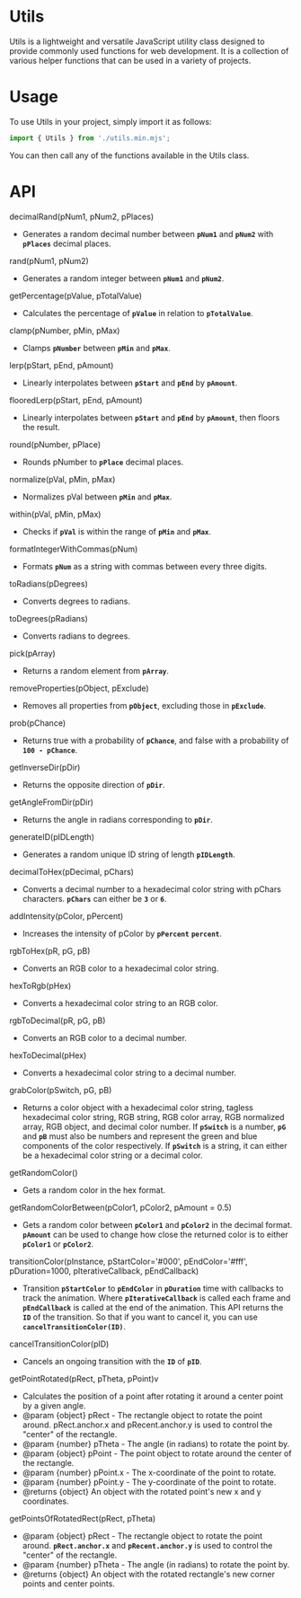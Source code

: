 # Utils

Utils is a lightweight and versatile JavaScript utility class designed to provide commonly used functions for web development. It is a collection of various helper functions that can be used in a variety of projects.

# Usage
To use Utils in your project, simply import it as follows:

```js
import { Utils } from './utils.min.mjs';
```

You can then call any of the functions available in the Utils class.

# API
decimalRand(pNum1, pNum2, pPlaces)
- Generates a random decimal number between **`pNum1`** and **`pNum2`** with **`pPlaces`** decimal places.

rand(pNum1, pNum2)
- Generates a random integer between **`pNum1`** and **`pNum2`**.

getPercentage(pValue, pTotalValue)
- Calculates the percentage of **`pValue`** in relation to **`pTotalValue`**.

clamp(pNumber, pMin, pMax)
- Clamps **`pNumber`** between **`pMin`** and **`pMax`**.

lerp(pStart, pEnd, pAmount)
- Linearly interpolates between **`pStart`** and **`pEnd`** by **`pAmount`**.

flooredLerp(pStart, pEnd, pAmount)
- Linearly interpolates between **`pStart`** and **`pEnd`** by **`pAmount`**, then floors the result.

round(pNumber, pPlace)
- Rounds pNumber to **`pPlace`** decimal places.

normalize(pVal, pMin, pMax)
- Normalizes pVal between **`pMin`** and **`pMax`**.

within(pVal, pMin, pMax)
- Checks if **`pVal`** is within the range of **`pMin`** and **`pMax`**.

formatIntegerWithCommas(pNum)
- Formats **`pNum`** as a string with commas between every three digits.

toRadians(pDegrees)
- Converts degrees to radians.

toDegrees(pRadians)
- Converts radians to degrees.

pick(pArray)
- Returns a random element from **`pArray`**.

removeProperties(pObject, pExclude)
- Removes all properties from **`pObject`**, excluding those in **`pExclude`**.

prob(pChance)
- Returns true with a probability of **`pChance`**, and false with a probability of **`100 - pChance`**.

getInverseDir(pDir)
- Returns the opposite direction of **`pDir`**.

getAngleFromDir(pDir)
- Returns the angle in radians corresponding to **`pDir`**.

generateID(pIDLength)
- Generates a random unique ID string of length **`pIDLength`**.

decimalToHex(pDecimal, pChars)
- Converts a decimal number to a hexadecimal color string with pChars characters. **`pChars`** can either be **`3`** or **`6`**.

addIntensity(pColor, pPercent)
- Increases the intensity of pColor by **`pPercent`** **`percent`**.

rgbToHex(pR, pG, pB)
- Converts an RGB color to a hexadecimal color string.

hexToRgb(pHex)
- Converts a hexadecimal color string to an RGB color.

rgbToDecimal(pR, pG, pB)
- Converts an RGB color to a decimal number.

hexToDecimal(pHex)
- Converts a hexadecimal color string to a decimal number.

grabColor(pSwitch, pG, pB)
- Returns a color object with a hexadecimal color string, tagless hexadecimal color string, RGB string, RGB color array, RGB normalized array, RGB object, and decimal color number. If **`pSwitch`** is a number, **`pG`** and **`pB`** must also be numbers and represent the green and blue components of the color respectively. If **`pSwitch`** is a string, it can either be a hexadecimal color string or a decimal color.

getRandomColor()
- Gets a random color in the hex format.

getRandomColorBetween(pColor1, pColor2, pAmount = 0.5)
- Gets a random color between **`pColor1`** and **`pColor2`** in the decimal format. **`pAmount`** can be used to change how close the returned color is to either **`pColor1`** or **`pColor2`**.

transitionColor(pInstance, pStartColor='#000', pEndColor='#fff', pDuration=1000, pIterativeCallback, pEndCallback)
- Transition **`pStartColor`** to **`pEndColor`** in **`pDuration`** time with callbacks to track the animation. Where **`pIterativeCallback`** is called each frame and **`pEndCallback`** is called at the end of the animation. This API returns the **`ID`** of the transition. So that if you want to cancel it, you can use **`cancelTransitionColor(ID)`**.

cancelTransitionColor(pID)
- Cancels an ongoing transition with the **`ID`** of **`pID`**.

getPointRotated(pRect, pTheta, pPoint)v
- Calculates the position of a point after rotating it around a center point by a given angle.
- @param {object} pRect - The rectangle object to rotate the point around. pRect.anchor.x and pRecent.anchor.y is used to control the "center" of the rectangle.
- @param {number} pTheta - The angle (in radians) to rotate the point by.
- @param {object} pPoint - The point object to rotate around the center of the rectangle.
- @param {number} pPoint.x - The x-coordinate of the point to rotate.
- @param {number} pPoint.y - The y-coordinate of the point to rotate.
- @returns {object} An object with the rotated point's new x and y coordinates.

getPointsOfRotatedRect(pRect, pTheta)
- @param {object} pRect - The rectangle object to rotate the point around. **`pRect.anchor.x`** and **`pRecent.anchor.y`** is used to control the "center" of the rectangle.
- @param {number} pTheta - The angle (in radians) to rotate the point by.
- @returns {object} An object with the rotated rectangle's new corner points and center points.
